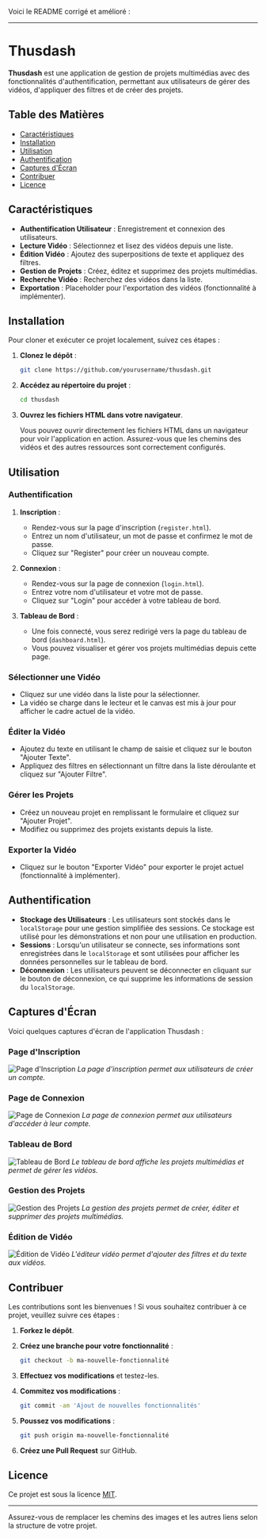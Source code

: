 Voici le README corrigé et amélioré :

---

# Thusdash

**Thusdash** est une application de gestion de projets multimédias avec des fonctionnalités d'authentification, permettant aux utilisateurs de gérer des vidéos, d'appliquer des filtres et de créer des projets.

## Table des Matières

- [Caractéristiques](#caractéristiques)
- [Installation](#installation)
- [Utilisation](#utilisation)
- [Authentification](#authentification)
- [Captures d'Écran](#captures-décran)
- [Contribuer](#contribuer)
- [Licence](#licence)

## Caractéristiques

- **Authentification Utilisateur** : Enregistrement et connexion des utilisateurs.
- **Lecture Vidéo** : Sélectionnez et lisez des vidéos depuis une liste.
- **Édition Vidéo** : Ajoutez des superpositions de texte et appliquez des filtres.
- **Gestion de Projets** : Créez, éditez et supprimez des projets multimédias.
- **Recherche Vidéo** : Recherchez des vidéos dans la liste.
- **Exportation** : Placeholder pour l'exportation des vidéos (fonctionnalité à implémenter).

## Installation

Pour cloner et exécuter ce projet localement, suivez ces étapes :

1. **Clonez le dépôt** :

   ```bash
   git clone https://github.com/yourusername/thusdash.git
   ```

2. **Accédez au répertoire du projet** :

   ```bash
   cd thusdash
   ```

3. **Ouvrez les fichiers HTML dans votre navigateur**.

   Vous pouvez ouvrir directement les fichiers HTML dans un navigateur pour voir l'application en action. Assurez-vous que les chemins des vidéos et des autres ressources sont correctement configurés.

## Utilisation

### Authentification

1. **Inscription** :
   - Rendez-vous sur la page d'inscription (`register.html`).
   - Entrez un nom d'utilisateur, un mot de passe et confirmez le mot de passe.
   - Cliquez sur "Register" pour créer un nouveau compte.

2. **Connexion** :
   - Rendez-vous sur la page de connexion (`login.html`).
   - Entrez votre nom d'utilisateur et votre mot de passe.
   - Cliquez sur "Login" pour accéder à votre tableau de bord.

3. **Tableau de Bord** :
   - Une fois connecté, vous serez redirigé vers la page du tableau de bord (`dashboard.html`).
   - Vous pouvez visualiser et gérer vos projets multimédias depuis cette page.

### Sélectionner une Vidéo

- Cliquez sur une vidéo dans la liste pour la sélectionner.
- La vidéo se charge dans le lecteur et le canvas est mis à jour pour afficher le cadre actuel de la vidéo.

### Éditer la Vidéo

- Ajoutez du texte en utilisant le champ de saisie et cliquez sur le bouton "Ajouter Texte".
- Appliquez des filtres en sélectionnant un filtre dans la liste déroulante et cliquez sur "Ajouter Filtre".

### Gérer les Projets

- Créez un nouveau projet en remplissant le formulaire et cliquez sur "Ajouter Projet".
- Modifiez ou supprimez des projets existants depuis la liste.

### Exporter la Vidéo

- Cliquez sur le bouton "Exporter Vidéo" pour exporter le projet actuel (fonctionnalité à implémenter).

## Authentification

- **Stockage des Utilisateurs** : Les utilisateurs sont stockés dans le `localStorage` pour une gestion simplifiée des sessions. Ce stockage est utilisé pour les démonstrations et non pour une utilisation en production.
- **Sessions** : Lorsqu'un utilisateur se connecte, ses informations sont enregistrées dans le `localStorage` et sont utilisées pour afficher les données personnelles sur le tableau de bord.
- **Déconnexion** : Les utilisateurs peuvent se déconnecter en cliquant sur le bouton de déconnexion, ce qui supprime les informations de session du `localStorage`.

## Captures d'Écran

Voici quelques captures d'écran de l'application Thusdash :

### Page d'Inscription

![Page d'Inscription](assets/screenshots/register.png)
*La page d'inscription permet aux utilisateurs de créer un compte.*

### Page de Connexion

![Page de Connexion](assets/screenshots/login.png)
*La page de connexion permet aux utilisateurs d'accéder à leur compte.*

### Tableau de Bord

![Tableau de Bord](assets/screenshots/dashboard.png)
*Le tableau de bord affiche les projets multimédias et permet de gérer les vidéos.*

### Gestion des Projets

![Gestion des Projets](assets/screenshots/projects.png)
*La gestion des projets permet de créer, éditer et supprimer des projets multimédias.*

### Édition de Vidéo

![Édition de Vidéo](assets/screenshots/video-editing.png)
*L'éditeur vidéo permet d'ajouter des filtres et du texte aux vidéos.*

## Contribuer

Les contributions sont les bienvenues ! Si vous souhaitez contribuer à ce projet, veuillez suivre ces étapes :

1. **Forkez le dépôt**.
2. **Créez une branche pour votre fonctionnalité** :

   ```bash
   git checkout -b ma-nouvelle-fonctionnalité
   ```

3. **Effectuez vos modifications** et testez-les.
4. **Commitez vos modifications** :

   ```bash
   git commit -am 'Ajout de nouvelles fonctionnalités'
   ```

5. **Poussez vos modifications** :

   ```bash
   git push origin ma-nouvelle-fonctionnalité
   ```

6. **Créez une Pull Request** sur GitHub.

## Licence

Ce projet est sous la licence [MIT](LICENSE).

---

Assurez-vous de remplacer les chemins des images et les autres liens selon la structure de votre projet.